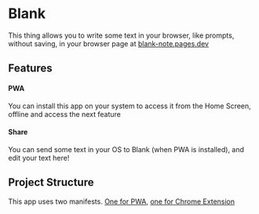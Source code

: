 # Blank

This thing allows you to write some text in your browser, like prompts, without saving, in your browser page at [blank-note.pages.dev](https://blank-note.pages.dev/)

## Features

#### PWA

You can install this app on your system to access it from the Home Screen, offline and access the next feature

#### Share

You can send some text in your OS to Blank (when PWA is installed), and edit your text here!

## Project Structure

This app uses two manifests. [One for PWA](./manifest-web.json), [one for Chrome Extension](./manifest.json)
